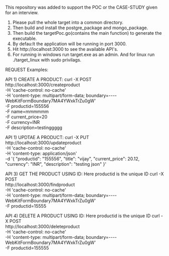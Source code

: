 This repository was added to support the POC or the CASE-STUDY given for an interview.
1) Please pull the whole target into a common directory.
2) Then build and install the postgre_package and mongo_package.
3) Then build the targetPoc.go(contains the main function) to generate the executable.
4) By defau:lt the application will be running in port 3000.
5) Hit http://localhost:3000 to see the available API's.
6) For running in windows run target.exe as an admin. And for linux run ./target_linux with sudo privilags.

REQUEST Examples:

API 1) CREATE A PRODUCT:
curl -X POST \
  http://localhost:3000/createproduct \
  -H 'cache-control: no-cache' \
  -H 'content-type: multipart/form-data; boundary=----WebKitFormBoundary7MA4YWxkTrZu0gW' \
  -F productid=155556 \
  -F name=mmmmmm \
  -F current_price=20 \
  -F currency=INR \
  -F description=testinggggg

API 1) UPDTAE A PRODUCT:
curl -X PUT \
  http://localhost:3000/updateproduct \
  -H 'cache-control: no-cache' \
  -H 'content-type: application/json' \
  -d '{
	"productid": "155556",
	"title": "vijay",
	"current_price": 20.12,
	"currency": "INR",
	"description": "testing json"
}'

API 3) GET THE PRODUCT USING ID: Here productid is the unique ID
curl -X POST \
  http://localhost:3000/findproduct \
  -H 'cache-control: no-cache' \
  -H 'content-type: multipart/form-data; boundary=----WebKitFormBoundary7MA4YWxkTrZu0gW' \
  -F productid=15555

API 4) DELETE A PRODUCT USING ID: Here productid is the unique ID
curl -X POST \
  http://localhost:3000/deleteproduct \
  -H 'cache-control: no-cache' \
  -H 'content-type: multipart/form-data; boundary=----WebKitFormBoundary7MA4YWxkTrZu0gW' \
  -F productid=155555

